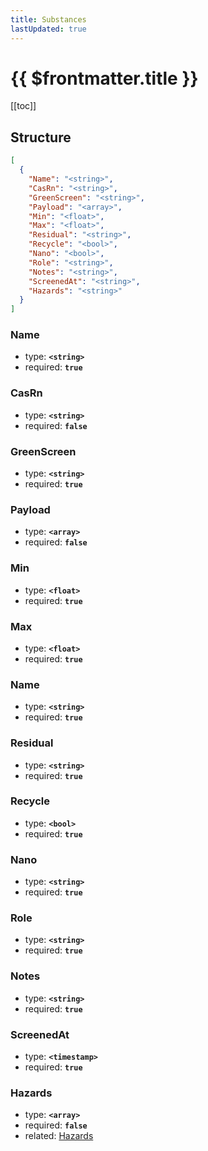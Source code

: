 ```yaml
---
title: Substances
lastUpdated: true
---
```


# {{ $frontmatter.title }}

[[toc]]

## Structure

```json
[
  {
    "Name": "<string>",
    "CasRn": "<string>",
    "GreenScreen": "<string>",
    "Payload": "<array>",
    "Min": "<float>",
    "Max": "<float>",
    "Residual": "<string>",
    "Recycle": "<bool>",
    "Nano": "<bool>",
    "Role": "<string>",
    "Notes": "<string>",
    "ScreenedAt": "<string>",
    "Hazards": "<string>"
  }
]
```

### Name

- type: **`<string>`**
- required: **`true`**

### CasRn

- type: **`<string>`**
- required: **`false`**

### GreenScreen

- type: **`<string>`**
- required: **`true`**

### Payload

- type: **`<array>`**
- required: **`false`**

### Min

- type: **`<float>`**
- required: **`true`**

### Max

- type: **`<float>`**
- required: **`true`**

### Name

- type: **`<string>`**
- required: **`true`**

### Residual

- type: **`<string>`**
- required: **`true`**

### Recycle

- type: **`<bool>`**
- required: **`true`**

### Nano

- type: **`<string>`**
- required: **`true`**

### Role

- type: **`<string>`**
- required: **`true`**

### Notes

- type: **`<string>`**
- required: **`true`**

### ScreenedAt

- type: **`<timestamp>`**
- required: **`true`**

### Hazards

- type: **`<array>`**
- required: **`false`**
- related: [Hazards](/2.2/content/materials/substances/hazards)
